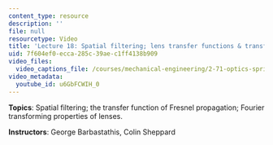 ```yaml
---
content_type: resource
description: ''
file: null
resourcetype: Video
title: 'Lecture 18: Spatial filtering; lens transfer functions & transforms'
uid: 7f604ef0-ecca-285c-39ae-c1ff4138b909
video_files:
  video_captions_file: /courses/mechanical-engineering/2-71-optics-spring-2009/video-lectures/lecture-18-spatial-filtering-lens-transfer-functions-transforms/u6GbFCWIH_0.vtt
video_metadata:
  youtube_id: u6GbFCWIH_0
---
```


**Topics**: Spatial filtering; the transfer function of Fresnel propagation; Fourier transforming properties of lenses.

**Instructors**: George Barbastathis, Colin Sheppard